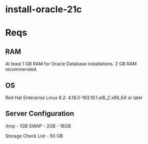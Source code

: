 # install-oracle-21c


# Reqs

## RAM

At least 1 GB RAM for Oracle Database installations. 2 GB RAM recommended.

## OS

Red Hat Enterprise Linux 8.2: 4.18.0-193.19.1.el8_2.x86_64 or later

## Server Configuration

/tmp - 1GB
SWAP - 2GB - 16GB

Storage Check List - 50 GB

